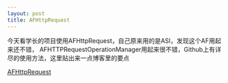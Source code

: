 ```yaml
---
layout: post
title: AFHttpRequest
---
```

今天看学长的项目使用AFHttpRequest，自己原来用的是ASI，发现这个AF用起来还不错， AFHTTPRequestOperationManager用起来很不错，Github上有详尽的使用方法，这里贴出来一点博客里的要点<br>


<a href="http://blog.csdn.net/codywangziham01/article/details/38088017">AFHttpRequest</a>


